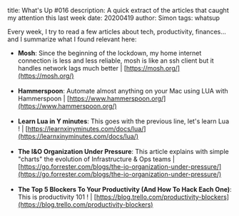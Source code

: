 title: What's Up #016
description: A quick extract of the articles that caught my attention this last week
date: 20200419
author: Simon
tags: whatsup

Every week, I try to read a few articles about tech, productivity, finances... and I summarize what I found relevant here:

* __Mosh__: Since the beginning of the lockdown, my home internet connection is less and less reliable, mosh is like an ssh client but it handles network lags much better | [https://mosh.org/](https://mosh.org/)
<br></br>
* __Hammerspoon__: Automate almost anything on your Mac using LUA with Hammerspoon | [https://www.hammerspoon.org/](https://www.hammerspoon.org/)
<br></br>
* __Learn Lua in Y minutes__: This goes with the previous line, let's learn Lua ! | [https://learnxinyminutes.com/docs/lua/](https://learnxinyminutes.com/docs/lua/)
<br></br>
* __The I&O Organization Under Pressure__: This article explains with simple "charts" the evolution of Infrastructure & Ops teams | [https://go.forrester.com/blogs/the-io-organization-under-pressure/](https://go.forrester.com/blogs/the-io-organization-under-pressure/)
<br></br>
* __The Top 5 Blockers To Your Productivity (And How To Hack Each One)__: This is productivity 101 ! | [https://blog.trello.com/productivity-blockers](https://blog.trello.com/productivity-blockers)
<br></br>
